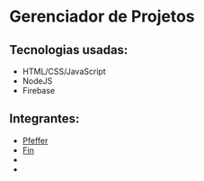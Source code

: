 # Gerenciador de Projetos

## Tecnologias usadas:
- HTML/CSS/JavaScript
- NodeJS
- Firebase

## Integrantes:
- [Pfeffer](https://github.com/stPfeffer)
- [Fin](https://github.com/MateusFindev)
- []()
- []()
